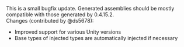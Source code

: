 This is a small bugfix update. Generated assemblies should be mostly compatible with those generated by 0.4.15.2.   
Changes (contributed by @ds5678):
 * Improved support for various Unity versions 
 * Base types of injected types are automatically injected if necessary
 